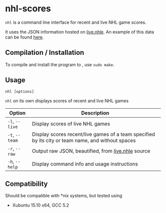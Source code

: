 # nhl-scores

`nhl` is a command line interface for recent and live NHL game scores.

It uses the JSON information hosted on [live.nhle][]. An example of this data
can be found [here](etc/RegularSeasonScoreboardv3.jsonp).

## Compilation / Installation

To compile and install the program to , use `sudo make`.

## Usage

`nhl [options]`

`nhl` on its own displays scores of recent and live NHL games

|  Option        |  Description                                                |
| -------------- | ----------------------------------------------------------- |
| `-l`, `--live` | Display scores of live NHL games                            |
| `-t`, `--team` | Display scores recent/live games of a team specified by its city or team name, and without spaces |
| `-r`, `--raw`  | Output raw JSON, beautified, from [live.nhle][] source      |
| `-h`, `--help` | Display command info and usage instructions                 |

## Compatibility

Should be compatible with *nix systems, but tested using

- Xubuntu 15.10 x64, GCC 5.2

[live.nhle]: http://live.nhle.com/GameData/RegularSeasonScoreboardv3.jsonp
